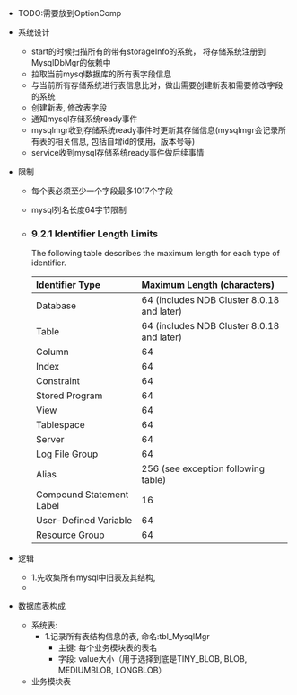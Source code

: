 * TODO:需要放到OptionComp

* 系统设计

  * start的时候扫描所有的带有storageInfo的系统， 将存储系统注册到MysqlDbMgr的依赖中
  * 拉取当前mysql数据库的所有表字段信息
  * 与当前所有存储系统进行表信息比对，做出需要创建新表和需要修改字段的系统
  * 创建新表, 修改表字段
  * 通知mysql存储系统ready事件
  * mysqlmgr收到存储系统ready事件时更新其存储信息(mysqlmgr会记录所有表的相关信息, 包括自增id的使用，版本号等)
  * service收到mysql存储系统ready事件做后续事情

* 限制

  * 每个表必须至少一个字段最多1017个字段

  * mysql列名长度64字节限制

  * ### 9.2.1 Identifier Length Limits

    The following table describes the maximum length for each type of identifier.

    | Identifier Type          | Maximum Length (characters)                |
    | :----------------------- | :----------------------------------------- |
    | Database                 | 64 (includes NDB Cluster 8.0.18 and later) |
    | Table                    | 64 (includes NDB Cluster 8.0.18 and later) |
    | Column                   | 64                                         |
    | Index                    | 64                                         |
    | Constraint               | 64                                         |
    | Stored Program           | 64                                         |
    | View                     | 64                                         |
    | Tablespace               | 64                                         |
    | Server                   | 64                                         |
    | Log File Group           | 64                                         |
    | Alias                    | 256 (see exception following table)        |
    | Compound Statement Label | 16                                         |
    | User-Defined Variable    | 64                                         |
    | Resource Group           | 64                                         |

* 逻辑

  * 1.先收集所有mysql中旧表及其结构, 
  * 

* 数据库表构成

  * 系统表:
    * 1.记录所有表结构信息的表, 命名:tbl_MysqlMgr
      * 主键: 每个业务模块表的表名
      * 字段: value大小（用于选择到底是TINY_BLOB, BLOB, MEDIUMBLOB, LONGBLOB）
  * 业务模块表